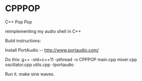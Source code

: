 # CPPPOP

C++ Pop Pop

reimplementing my audio shell in C++

Build instructions:

Install PortAudio -- http://www.portaudio.com/

Do this:
g++ -std=c++11 -pthread -o CPPPOP main.cpp mixer.cpp oscillator.cpp utils.cpp -lportaudio

Run it. make sine waves.
